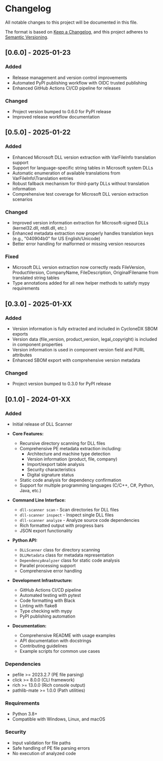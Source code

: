 # Changelog

All notable changes to this project will be documented in this file.

The format is based on [Keep a Changelog](https://keepachangelog.com/en/1.0.0/),
and this project adheres to [Semantic Versioning](https://semver.org/spec/v2.0.0.html).

## [0.6.0] - 2025-01-23

### Added
- Release management and version control improvements
- Automated PyPI publishing workflow with OIDC trusted publishing
- Enhanced GitHub Actions CI/CD pipeline for releases

### Changed
- Project version bumped to 0.6.0 for PyPI release
- Improved release workflow documentation

## [0.5.0] - 2025-01-22

### Added
- Enhanced Microsoft DLL version extraction with VarFileInfo translation support
- Support for language-specific string tables in Microsoft system DLLs
- Automatic enumeration of available translations from VarFileInfo\Translation entries
- Robust fallback mechanism for third-party DLLs without translation information
- Comprehensive test coverage for Microsoft DLL version extraction scenarios

### Changed
- Improved version information extraction for Microsoft-signed DLLs (kernel32.dll, ntdll.dll, etc.)
- Enhanced metadata extraction now properly handles translation keys (e.g., "040904b0" for US English/Unicode)
- Better error handling for malformed or missing version resources

### Fixed
- Microsoft DLL version extraction now correctly reads FileVersion, ProductVersion, CompanyName, FileDescription, OriginalFilename from translated string tables
- Type annotations added for all new helper methods to satisfy mypy requirements

## [0.3.0] - 2025-01-XX

### Added
- Version information is fully extracted and included in CycloneDX SBOM exports
- Version data (file_version, product_version, legal_copyright) is included in component properties
- Version information is used in component version field and PURL attributes
- Enhanced SBOM export with comprehensive version metadata

### Changed
- Project version bumped to 0.3.0 for PyPI release

## [0.1.0] - 2024-01-XX

### Added
- Initial release of DLL Scanner
- **Core Features:**
  - Recursive directory scanning for DLL files
  - Comprehensive PE metadata extraction including:
    - Architecture and machine type detection
    - Version information (product, file, company)
    - Import/export table analysis
    - Security characteristics
    - Digital signature status
  - Static code analysis for dependency confirmation
  - Support for multiple programming languages (C/C++, C#, Python, Java, etc.)
  
- **Command Line Interface:**
  - `dll-scanner scan` - Scan directories for DLL files
  - `dll-scanner inspect` - Inspect single DLL files
  - `dll-scanner analyze` - Analyze source code dependencies
  - Rich formatted output with progress bars
  - JSON export functionality
  
- **Python API:**
  - `DLLScanner` class for directory scanning
  - `DLLMetadata` class for metadata representation
  - `DependencyAnalyzer` class for static code analysis
  - Parallel processing support
  - Comprehensive error handling
  
- **Development Infrastructure:**
  - GitHub Actions CI/CD pipeline
  - Automated testing with pytest
  - Code formatting with Black
  - Linting with flake8
  - Type checking with mypy
  - PyPI publishing automation
  
- **Documentation:**
  - Comprehensive README with usage examples
  - API documentation with docstrings
  - Contributing guidelines
  - Example scripts for common use cases

### Dependencies
- pefile >= 2023.2.7 (PE file parsing)
- click >= 8.0.0 (CLI framework)
- rich >= 13.0.0 (Rich console output)
- pathlib-mate >= 1.0.0 (Path utilities)

### Requirements
- Python 3.8+
- Compatible with Windows, Linux, and macOS

### Security
- Input validation for file paths
- Safe handling of PE file parsing errors
- No execution of analyzed code